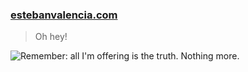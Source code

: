 ### [estebanvalencia.com](https://estebanvalencia.com)

> Oh hey!  


![](https://media.giphy.com/media/9Pk8DGoB7XPbNGkOdl/giphy.gif "Remember: all I'm offering is the truth. Nothing more.")
